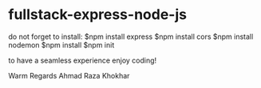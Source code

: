 ﻿# fullstack-express-node-js

 do not forget to install:
 $npm install express
 $npm install cors
 $npm install nodemon
 $npm install 
 $npm init

  to have a seamless experience
  enjoy coding!
  
 Warm Regards
 Ahmad Raza Khokhar
 
